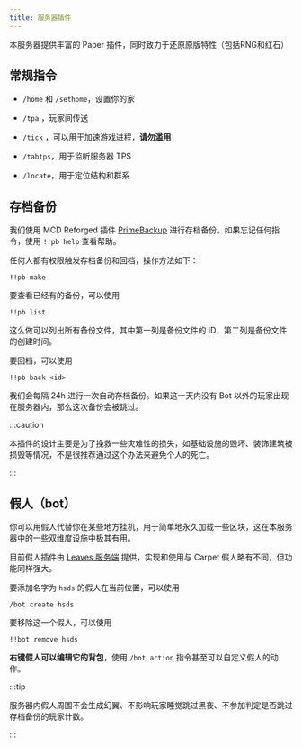 ```yaml
---
title: 服务器插件
---
```


本服务器提供丰富的 Paper 插件，同时致力于还原原版特性（包括RNG和红石）

## 常规指令

- `/home` 和 `/sethome`，设置你的家

- `/tpa` ，玩家间传送

- `/tick` ，可以用于加速游戏进程，**请勿滥用**

- `/tabtps`，用于监听服务器 TPS

- `/locate`，用于定位结构和群系

## 存档备份

我们使用 MCD Reforged 插件 [PrimeBackup](https://tisunion.github.io/PrimeBackup/) 进行存档备份。如果忘记任何指令，使用 `!!pb help` 查看帮助。

任何人都有权限触发存档备份和回档，操作方法如下：

```
!!pb make
```

要查看已经有的备份，可以使用

```
!!pb list
```

这么做可以列出所有备份文件，其中第一列是备份文件的 ID，第二列是备份文件的创建时间。

要回档，可以使用

```
!!pb back <id>
```

我们会每隔 24h 进行一次自动存档备份。如果这一天内没有 Bot 以外的玩家出现在服务器内，那么这次备份会被跳过。

:::caution

本插件的设计主要是为了挽救一些灾难性的损失，如基础设施的毁坏、装饰建筑被损毁等情况，不是很推荐通过这个办法来避免个人的死亡。

:::

## 假人（bot）

你可以用假人代替你在某些地方挂机，用于简单地永久加载一些区块，这在本服务器中的一些双维度设施中极其有用。

目前假人插件由 [Leaves 服务端](https://leavesmc.org/) 提供，实现和使用与 Carpet 假人略有不同，但功能同样强大。

要添加名字为 `hsds` 的假人在当前位置，可以使用

```mcfunction
/bot create hsds
```

要移除这一个假人，可以使用

```mcfunction
!!bot remove hsds
```

**右键假人可以编辑它的背包**，使用 `/bot action` 指令甚至可以自定义假人的动作。

:::tip

服务器内假人周围不会生成幻翼、不影响玩家睡觉跳过黑夜、不参加判定是否跳过存档备份的玩家计数。

:::
